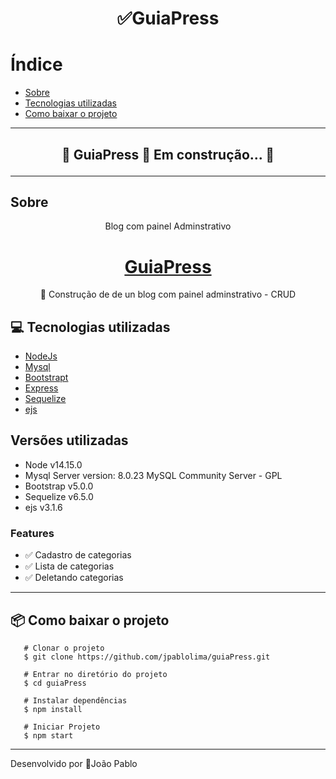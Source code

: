 <!-- # Nome do Projeto  -->
<h1 align="center"> ✅GuiaPress</h1>   





# Índice
 - [Sobre](#sobre)
 - [Tecnologias utilizadas](#-tecnologias-utilizadas)
 - [Como baixar o projeto](#-como-baixar-o-projeto) 

---

 <h2 align="center"> 	
 
   🚧  GuiaPress 🚀 Em construção...  🚧

 </h2>

---
## Sobre
<p align="center"> Blog com painel Adminstrativo</p>

 <h1 align="center">
    <a href="#"> GuiaPress</a>
</h1>
<p align="center">🚀 Construção de de un blog com painel adminstrativo - CRUD
</p> 

## 💻 Tecnologias utilizadas

- [NodeJs](https://nodejs.org/en/)
- [Mysql](https://www.mysql.com/)
- [Bootstrapt](https://getbootstrap.com/)
- [Express](https://expressjs.com/)
- [Sequelize](https://sequelize.org/)
- [ejs](https://ejs.co/)

## Versões utilizadas
- Node v14.15.0
- Mysql Server version: 8.0.23 MySQL Community Server - GPL
- Bootstrap v5.0.0
- Sequelize v6.5.0
- ejs v3.1.6



### Features 

- ✅ Cadastro de categorias
- ✅ Lista de categorias
- ✅ Deletando  categorias


---
## 📦 Como baixar o projeto 

```
   # Clonar o projeto
   $ git clone https://github.com/jpablolima/guiaPress.git

   # Entrar no diretório do projeto
   $ cd guiaPress

   # Instalar dependências
   $ npm install

   # Iniciar Projeto
   $ npm start
```
---
Desenvolvido por  🚀João Pablo 